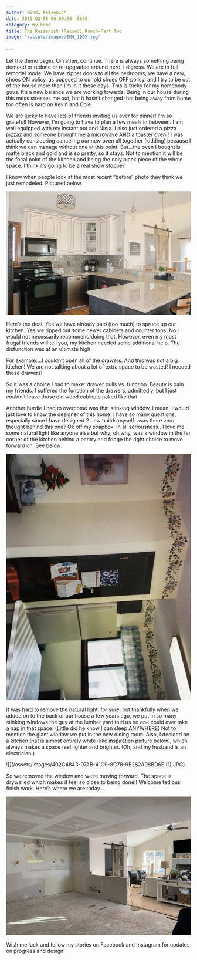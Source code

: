 ```yaml
---
author: mindi_kessenich
date: 2019-02-08 00:00:00 -0600
category: my-home
title: The Kessenich (Raised) Ranch-Part Two
image: "/assets/images/IMG_1903.jpg"

---
```

Let the demo begin. Or rather, continue. There is always something being demoed or redone or re-upgraded around here. I digress. We are in full remodel mode. We have zipper doors to all the bedrooms, we have a new, shoes ON policy, as opposed to our old shoes OFF policy, and I try to be out of the house more than I’m in it these days. This is tricky for my homebody guys. It’s a new balance we are working towards. Being in our house during this mess stresses me out, but it hasn’t changed that being away from home too often is hard on Kevin and Cole.

We are lucky to have lots of friends inviting us over for dinner! I’m so grateful! However, I’m going to have to plan a few meals in between. I am well equipped with my instant pot and Ninja. I also just ordered a pizza pizzaz and someone brought me a microwave AND a toaster oven!! I was actually considering canceling our new oven all together (kidding) because I think we can manage without one at this point! But...the oven I bought is matte black and gold and is so pretty, so it stays. Not to mention it will be the focal point of the kitchen and being the only black piece of the whole space, I think it’s going to be a real show stopper!

I know when people look at the most recent “before” photo they think we just remodeled. Pictured below.

![](/assets/images/IMG_9678.jpg)

Here’s the deal. Yes we have already paid (too much) to spruce up our kitchen. Yes we ripped out some newer cabinets and counter tops. No I would not necessarily recommend doing that. However, even my most frugal friends will tell you, my kitchen needed some additional help. The disfunction was at an ultimate high.

For example....I couldn’t open all of the drawers. And this was not a big kitchen! We are not talking about a lot of extra space to be wasted! I needed those drawers!

So it was a choice I had to make: drawer pulls vs. function. Beauty is pain my friends. I suffered the function of the drawers, admittedly, but I just couldn’t leave those old wood cabinets naked like that.

Another hurdle I had to overcome was that stinking window. I mean, I would just love to know the designer of this home. I have so many questions, especially since I have designed 2 new builds myself...was there zero thought behind this one? Ok off my soapbox. In all seriousness...I love me some natural light like anyone else but why, oh why, was a window in the far corner of the kitchen behind a pantry and fridge the right choice to move forward on. See below:

![](/assets/images/56823302234__97D1E786-F6DB-41B8-9739-106BF877F0B4.JPG)

It was hard to remove the natural light, for sure, but thankfully when we added on to the back of our house a few years ago, we put in so many stinking windows the guy at the lumber yard told us no one could ever take a nap in that space. (Little did he know I can sleep ANYWHERE) Not to mention the giant window we put in the new dining room. Also, I decided on a kitchen that is almost entirely white (like inspiration picture below), which always makes a space feel lighter and brighter. (Oh, and my husband is an electrician.)

![](/assets/images/402C4843-07AB-41C9-8C78-9E282A08BD6E (1).JPG)

So we removed the window and we’re moving forward. The space is drywalled which makes it feel so close to being done!! Welcome tedious finish work. Here’s where we are today...

![](/assets/images/IMG_1903.jpg)

Wish me luck and follow my stories on Facebook and Instagram for updates on progress and design!